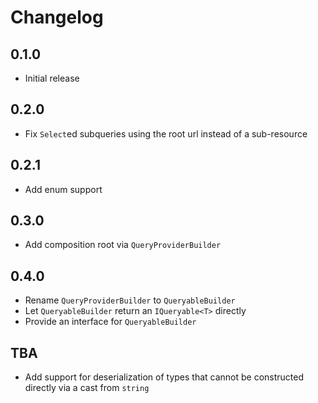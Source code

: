 # Changelog

## 0.1.0
- Initial release

## 0.2.0
- Fix `Select`ed subqueries using the root url instead of a sub-resource

## 0.2.1
- Add enum support

## 0.3.0
- Add composition root via `QueryProviderBuilder`

## 0.4.0
- Rename `QueryProviderBuilder` to `QueryableBuilder`
- Let `QueryableBuilder` return an `IQueryable<T>` directly
- Provide an interface for `QueryableBuilder`

## TBA
- Add support for deserialization of types that cannot be constructed directly via a cast from `string`
